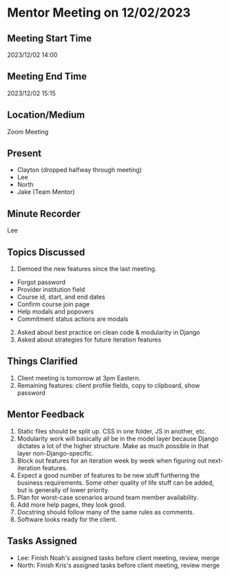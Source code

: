 # Mentor Meeting on 12/02/2023

## Meeting Start Time

2023/12/02 14:00

## Meeting End Time

2023/12/02 15:15

## Location/Medium

Zoom Meeting

## Present

- Clayton (dropped halfway through meeting)
- Lee
- North
- Jake (Team Mentor)

## Minute Recorder

Lee

## Topics Discussed

1. Demoed the new features since the last meeting.
  - Forgot password
  - Provider institution field
  - Course id, start, and end dates
  - Confirm course join page
  - Help modals and popovers
  - Commitment status actions are modals
2. Asked about best practice on clean code & modularity in Django
3. Asked about strategies for future iteration features

## Things Clarified

1. Client meeting is tomorrow at 3pm Eastern.
2. Remaining features: client profile fields, copy to clipboard, show password

## Mentor Feedback

1. Static files should be split up. CSS in one folder, JS in another, etc.
2. Modularity work will basically all be in the model layer because Django
dictates a lot of the higher structure. Make as much possible in that layer
non-Django-specific.
3. Block out features for an iteration week by week when figuring out
next-iteration features. 
4. Expect a good number of features to be new stuff furthering the business
requirements. Some other quality of life stuff can be added, but is generally
of lower priority.
5. Plan for worst-case scenarios around team member availability.
6. Add more help pages, they look good.
7. Docstring should follow many of the same rules as comments.
8. Software looks ready for the client.

## Tasks Assigned 

- Lee: Finish Noah's assigned tasks before client meeting, review, merge
- North: Finish Kris's assigned tasks before client meeting, review merge
